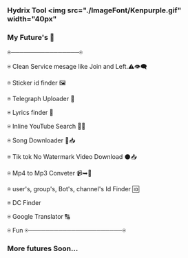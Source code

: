### Hydrix Tool <img src="./ImageFont/Kenpurple.gif" width="40px"

### My Future's 🌟
⍟────────────────⍟

⍟ Clean Service mesage like Join and Left.⚠️👁️‍🗨️

⍟ Sticker id finder 🖼️

⍟ Telegraph Uploader 📜

⍟ Lyrics finder 🎼

⍟ Inline YouTube Search 🔴🔎

⍟ Song Downloader 🎵📥

⍟ Tik tok No Watermark Video Download ⚫📥

⍟ Mp4 to Mp3 Conveter 📹➥🎵

⍟ user's, group's, Bot's, channel's Id Finder 🆔

⍟ DC Finder 

⍟ Google Translator 🔠

⍟ Fun
⍟──────────────────────⍟

### More futures Soon...
